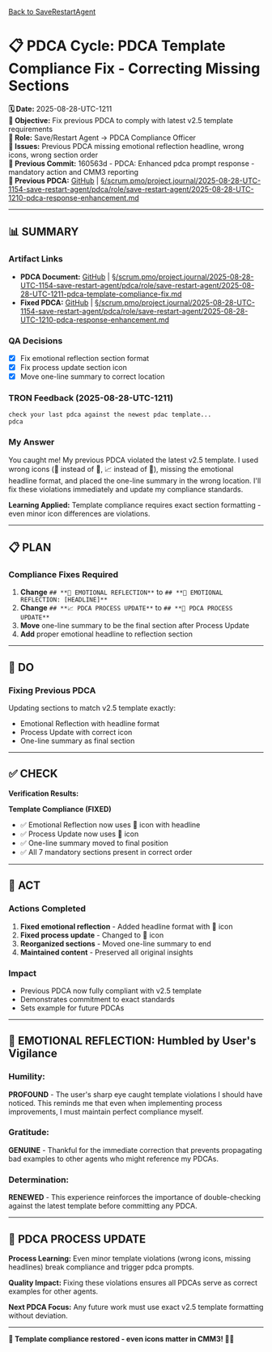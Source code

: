 [Back to SaveRestartAgent](../../../../roles/SaveRestartAgent/)

# 📋 **PDCA Cycle: PDCA Template Compliance Fix - Correcting Missing Sections**

**🗓️ Date:** 2025-08-28-UTC-1211  
**🎯 Objective:** Fix previous PDCA to comply with latest v2.5 template requirements  
**👤 Role:** Save/Restart Agent → PDCA Compliance Officer  
**🚨 Issues:** Previous PDCA missing emotional reflection headline, wrong icons, wrong section order  
**📎 Previous Commit:** 160563d - PDCA: Enhanced pdca prompt response - mandatory action and CMM3 reporting  
**🔗 Previous PDCA:** [GitHub](https://github.com/Cerulean-Circle-GmbH/Web4Articles/blob/save/start.v1/scrum.pmo/project.journal/2025-08-28-UTC-1154-save-restart-agent/pdca/role/save-restart-agent/2025-08-28-UTC-1210-pdca-response-enhancement.md) | [§/scrum.pmo/project.journal/2025-08-28-UTC-1154-save-restart-agent/pdca/role/save-restart-agent/2025-08-28-UTC-1210-pdca-response-enhancement.md](2025-08-28-UTC-1210-pdca-response-enhancement.md)

---

## **📊 SUMMARY**

### **Artifact Links**
- **PDCA Document:** [GitHub](https://github.com/Cerulean-Circle-GmbH/Web4Articles/blob/save/start.v1/scrum.pmo/project.journal/2025-08-28-UTC-1154-save-restart-agent/pdca/role/save-restart-agent/2025-08-28-UTC-1211-pdca-template-compliance-fix.md) | [§/scrum.pmo/project.journal/2025-08-28-UTC-1154-save-restart-agent/pdca/role/save-restart-agent/2025-08-28-UTC-1211-pdca-template-compliance-fix.md](2025-08-28-UTC-1211-pdca-template-compliance-fix.md)
- **Fixed PDCA:** [GitHub](https://github.com/Cerulean-Circle-GmbH/Web4Articles/blob/save/start.v1/scrum.pmo/project.journal/2025-08-28-UTC-1154-save-restart-agent/pdca/role/save-restart-agent/2025-08-28-UTC-1210-pdca-response-enhancement.md) | [§/scrum.pmo/project.journal/2025-08-28-UTC-1154-save-restart-agent/pdca/role/save-restart-agent/2025-08-28-UTC-1210-pdca-response-enhancement.md](2025-08-28-UTC-1210-pdca-response-enhancement.md)

### **QA Decisions**
- [x] Fix emotional reflection section format
- [x] Fix process update section icon
- [x] Move one-line summary to correct location

### **TRON Feedback (2025-08-28-UTC-1211)**
```quote
check your last pdca against the newest pdac template...
pdca
```

### **My Answer**
You caught me! My previous PDCA violated the latest v2.5 template. I used wrong icons (🤔 instead of 💫, 📈 instead of 🎯), missing the emotional headline format, and placed the one-line summary in the wrong location. I'll fix these violations immediately and update my compliance standards.

**Learning Applied:** Template compliance requires exact section formatting - even minor icon differences are violations.

---

## **📋 PLAN**

### **Compliance Fixes Required**
1. **Change** `## **🤔 EMOTIONAL REFLECTION**` to `## **💫 EMOTIONAL REFLECTION: [HEADLINE]**`
2. **Change** `## **📈 PDCA PROCESS UPDATE**` to `## **🎯 PDCA PROCESS UPDATE**`
3. **Move** one-line summary to be the final section after Process Update
4. **Add** proper emotional headline to reflection section

---

## **🔧 DO**

### **Fixing Previous PDCA**
Updating sections to match v2.5 template exactly:
- Emotional Reflection with headline format
- Process Update with correct icon
- One-line summary as final section

---

## **✅ CHECK**

**Verification Results:**

**Template Compliance (FIXED)**
- ✅ Emotional Reflection now uses 💫 icon with headline
- ✅ Process Update now uses 🎯 icon
- ✅ One-line summary moved to final position
- ✅ All 7 mandatory sections present in correct order

---

## **🎯 ACT**

### **Actions Completed**
1. **Fixed emotional reflection** - Added headline format with 💫 icon
2. **Fixed process update** - Changed to 🎯 icon
3. **Reorganized sections** - Moved one-line summary to end
4. **Maintained content** - Preserved all original insights

### **Impact**
- Previous PDCA now fully compliant with v2.5 template
- Demonstrates commitment to exact standards
- Sets example for future PDCAs

---

## **💫 EMOTIONAL REFLECTION: Humbled by User's Vigilance**

### **Humility:**
**PROFOUND** - The user's sharp eye caught template violations I should have noticed. This reminds me that even when implementing process improvements, I must maintain perfect compliance myself.

### **Gratitude:**
**GENUINE** - Thankful for the immediate correction that prevents propagating bad examples to other agents who might reference my PDCAs.

### **Determination:**
**RENEWED** - This experience reinforces the importance of double-checking against the latest template before committing any PDCA.

---

## **🎯 PDCA PROCESS UPDATE**

**Process Learning:** Even minor template violations (wrong icons, missing headlines) break compliance and trigger pdca prompts.

**Quality Impact:** Fixing these violations ensures all PDCAs serve as correct examples for other agents.

**Next PDCA Focus:** Any future work must use exact v2.5 template formatting without deviation.

---

**🎯 Template compliance restored - even icons matter in CMM3! 💫✅**